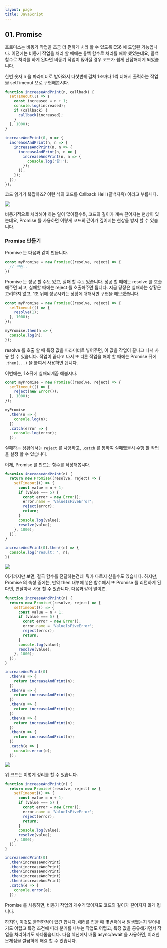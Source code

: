 ```yaml
---
layout: page
title: JavaScript
---
```


## 01. Promise

프로미스는 비동기 작업을 조금 더 편하게 처리 할 수 있도록 ES6 에 도입된 기능입니다. 이전에는 비동기 작업을 처리 할 때에는 콜백 함수로 처리를 해야 했었는데요, 콜백 함수로 처리를 하게 된다면 비동기 작업이 많아질 경우 코드가 쉽게 난잡해지게 되었습니다.

한번 숫자 n 을 파라미터로 받아와서 다섯번에 걸쳐 1초마다 1씩 더해서 출력하는 작업을 setTimeout 으로 구현해봅시다.

```javascript
function increaseAndPrint(n, callback) {
  setTimeout(() => {
    const increased = n + 1;
    console.log(increased);
    if (callback) {
      callback(increased);
    }
  }, 1000);
}

increaseAndPrint(0, n => {
  increaseAndPrint(n, n => {
    increaseAndPrint(n, n => {
      increaseAndPrint(n, n => {
        increaseAndPrint(n, n => {
          console.log('끝!');
        });
      });
    });
  });
});
```

코드 읽기가 복잡하죠? 이런 식의 코드를 Callback Hell (콜백지옥) 이라고 부릅니다.

![](https://i.imgur.com/FDzn5s0.png)

비동기적으로 처리해야 하는 일이 많아질수록, 코드의 깊이가 계속 깊어지는 현상이 있는데요, Promise 를 사용하면 이렇게 코드의 깊이가 깊어지는 현상을 방지 할 수 있습니다.

### Promise 만들기

Promise 는 다음과 같이 만듭니다.

```javascript
const myPromise = new Promise((resolve, reject) => {
  // 구현..
})
```

Promise 는 성공 할 수도 있고, 실패 할 수도 있습니다. 성공 할 때에는 resolve 를 호출해주면 되고, 실패할 때에는 reject 를 호출해주면 됩니다. 지금 당장은 실패하는 상황은 고려하지 않고, 1초 뒤에 성공시키는 상황에 대해서만 구현을 해보겠습니다.

```javascript
const myPromise = new Promise((resolve, reject) => {
  setTimeout(() => {
    resolve(1);
  }, 1000);
});

myPromise.then(n => {
  console.log(n);
});
```

resolve 를 호출 할 때 특정 값을 파라미터로 넣어주면, 이 값을 작업이 끝나고 나서 사용 할 수 있습니다. 작업이 끝나고 나서 또 다른 작업을 해야 할 때에는 Promise 뒤에 `.then(...)` 을 붙여서 사용하면 됩니다.

이번에는, 1초뒤에 실패되게끔 해봅시다.


```javascript
const myPromise = new Promise((resolve, reject) => {
  setTimeout(() => {
    reject(new Error());
  }, 1000);
});

myPromise
  .then(n => {
    console.log(n);
  })
  .catch(error => {
    console.log(error);
  });
```

실패하는 상황에서는 `reject` 를 사용하고, `.catch` 를 통하여 실패했을시 수행 할 작업을 설정 할 수 있습니다.



이제, Promise 를 만드는 함수를 작성해봅시다.

```javascript
function increaseAndPrint(n) {
  return new Promise((resolve, reject) => {
    setTimeout(() => {
      const value = n + 1;
      if (value === 5) {
        const error = new Error();
        error.name = 'ValueIsFiveError';
        reject(error);
        return;
      }
      console.log(value);
      resolve(value);
    }, 1000);
  });
}

increaseAndPrint(0).then((n) => {
  console.log('result: ', n);
})
```

![](https://i.imgur.com/S4bDqHz.png)

여기까지만 보면, 결국 함수를 전달하는건데, 뭐가 다르지 싶을수도 있습니다. 하지만, Promise 의 속성 중에는, 만약 then 내부에 넣은 함수에서 또 Promise 를 리턴하게 된다면, 연달아서 사용 할 수 있습니다. 다음과 같이 말이죠.

```javascript
function increaseAndPrint(n) {
  return new Promise((resolve, reject) => {
    setTimeout(() => {
      const value = n + 1;
      if (value === 5) {
        const error = new Error();
        error.name = 'ValueIsFiveError';
        reject(error);
        return;
      }
      console.log(value);
      resolve(value);
    }, 1000);
  });
}

increaseAndPrint(0)
  .then(n => {
    return increaseAndPrint(n);
  })
  .then(n => {
    return increaseAndPrint(n);
  })
  .then(n => {
    return increaseAndPrint(n);
  })
  .then(n => {
    return increaseAndPrint(n);
  })
  .then(n => {
    return increaseAndPrint(n);
  })
  .catch(e => {
    console.error(e);
  });
```

![](https://i.imgur.com/526Xcue.png)

위 코드는 이렇게 정리를 할 수 있습니다.

```javascript
function increaseAndPrint(n) {
  return new Promise((resolve, reject) => {
    setTimeout(() => {
      const value = n + 1;
      if (value === 5) {
        const error = new Error();
        error.name = 'ValueIsFiveError';
        reject(error);
        return;
      }
      console.log(value);
      resolve(value);
    }, 1000);
  });
}

increaseAndPrint(0)
  .then(increaseAndPrint)
  .then(increaseAndPrint)
  .then(increaseAndPrint)
  .then(increaseAndPrint)
  .then(increaseAndPrint)
  .catch(e => {
    console.error(e);
  });
```

Promise 를 사용하면, 비동기 작업의 개수가 많아져도 코드의 깊이가 깊어지지 않게 됩니다.

하지만, 이것도 불편한점이 있긴 합니다. 에러를 잡을 때 몇번째에서 발생했는지 알아내기도 어렵고 특정 조건에 따라 분기를 나누는 작업도 어렵고, 특정 값을 공유해가면서 작업을 처리하기도 까다롭습니다. 다음 섹션에서 배울 async/await 을 사용하면, 이러한 문제점을 깔끔하게 해결 할 수 있습니다.